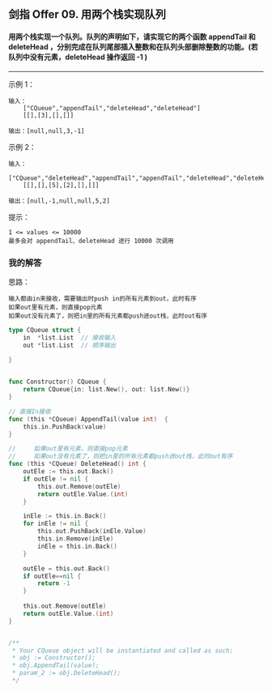 ## 剑指 Offer 09. 用两个栈实现队列

#### 用两个栈实现一个队列。队列的声明如下，请实现它的两个函数 appendTail 和 deleteHead ，分别完成在队列尾部插入整数和在队列头部删除整数的功能。(若队列中没有元素，deleteHead 操作返回 -1 )

---

示例 1：
```
输入：
    ["CQueue","appendTail","deleteHead","deleteHead"]
    [[],[3],[],[]]

输出：[null,null,3,-1]
```

示例 2：
```
输入：
    ["CQueue","deleteHead","appendTail","appendTail","deleteHead","deleteHead"]
    [[],[],[5],[2],[],[]]

输出：[null,-1,null,null,5,2]
```
提示：

    1 <= values <= 10000
    最多会对 appendTail、deleteHead 进行 10000 次调用

### 我的解答

思路：

    输入都由in来接收，需要输出时push in的所有元素到out，此时有序
    如果out里有元素，则直接pop元素
    如果out没有元素了，则把in里的所有元素都push进out栈，此时out有序
    
```go
type CQueue struct {
    in  *list.List  // 接收输入
    out *list.List  // 顺序输出
    
}


func Constructor() CQueue {
	return CQueue{in: list.New(), out: list.New()}
}

// 直接In接收
func (this *CQueue) AppendTail(value int)  {
	this.in.PushBack(value)
}

//     如果out里有元素，则直接pop元素
//     如果out没有元素了，则把in里的所有元素都push进out栈，此时out有序
func (this *CQueue) DeleteHead() int {
    outEle := this.out.Back()
	if outEle != nil {
		this.out.Remove(outEle)
		return outEle.Value.(int)
	}

	inEle := this.in.Back()
	for inEle != nil {
		this.out.PushBack(inEle.Value)
		this.in.Remove(inEle)
		inEle = this.in.Back()
	}

	outEle = this.out.Back()
	if outEle==nil {
		return -1
	}
	
	this.out.Remove(outEle)
	return outEle.Value.(int)
}


/**
 * Your CQueue object will be instantiated and called as such:
 * obj := Constructor();
 * obj.AppendTail(value);
 * param_2 := obj.DeleteHead();
 */

```
